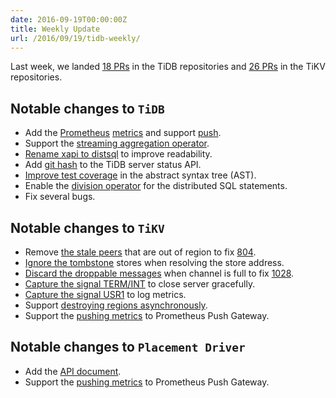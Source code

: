 ```yaml
---
date: 2016-09-19T00:00:00Z
title: Weekly Update
url: /2016/09/19/tidb-weekly/
---
```


Last week, we landed [18 PRs](https://github.com/pingcap/tidb/pulls?utf8=%E2%9C%93&q=is%3Apr%20is%3Amerged%20merged%3A2016-09-12..2016-09-18%20) in the TiDB repositories and [26 PRs](https://github.com/search?utf8=%E2%9C%93&q=repo%3Apingcap%2Ftikv+repo%3Apingcap%2Fpd+is%3Apr+is%3Amerged+merged%3A2016-09-12..2016-09-18&type=Issues&ref=searchresults) in the TiKV repositories.

## Notable changes to `TiDB`
+ Add the  [Prometheus](https://prometheus.io/) [metrics](https://github.com/pingcap/tidb/pull/1729) and support [push](https://github.com/pingcap/tidb/pull/1733).
+ Support the [streaming aggregation operator](https://github.com/pingcap/tidb/pull/1730).
+ [Rename xapi to distsql](https://github.com/pingcap/tidb/pull/1725) to improve readability.
+ Add [git hash](https://github.com/pingcap/tidb/pull/1724) to the TiDB server status API.
+ [Improve test coverage](https://github.com/pingcap/tidb/pull/1723) in the abstract syntax tree (AST).
+ Enable the [division operator](https://github.com/pingcap/tidb/pull/1727) for the distributed SQL statements.
+ Fix several bugs.

## Notable changes to `TiKV`

+ Remove [the stale peers](https://github.com/pingcap/tikv/pull/1003) that are out of region to fix [804](https://github.com/pingcap/tikv/issues/804).
+ [Ignore the tombstone](https://github.com/pingcap/tikv/pull/1045) stores when resolving the store address.
+ [Discard the droppable messages](https://github.com/pingcap/tikv/pull/1054) when channel is full to fix [1028](https://github.com/pingcap/tikv/issues/1028).
+ [Capture the signal TERM/INT](https://github.com/pingcap/tikv/pull/1058) to close server gracefully.
+ [Capture the signal USR1](https://github.com/pingcap/tikv/pull/1071) to log metrics.
+ Support [destroying regions asynchronously](https://github.com/pingcap/tikv/pull/1064).
+ Support the [pushing metrics](https://github.com/pingcap/tikv/pull/1065) to Prometheus Push Gateway.

## Notable changes to `Placement Driver`

+ Add the [API document](https://github.com/pingcap/pd/pull/324).
+ Support the [pushing metrics](https://github.com/pingcap/pd/pull/325) to Prometheus Push Gateway.
